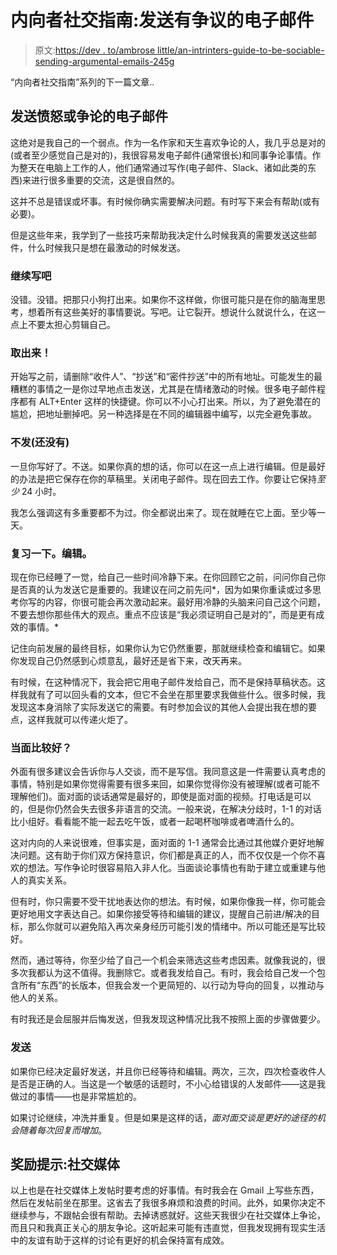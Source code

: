 # 内向者社交指南:发送有争议的电子邮件

> 原文:[https://dev . to/ambrose little/an-intrinters-guide-to-be-sociable-sending-argumental-emails-245g](https://dev.to/ambroselittle/an-introverts-guide-to-being-sociable-sending-argumentative-emails-245g)

“内向者社交指南”系列的下一篇文章..

## [](#sending-angry-or-argumentative-emails)发送愤怒或争论的电子邮件

这绝对是我自己的一个弱点。作为一名作家和天生喜欢争论的人，我几乎总是对的(或者至少感觉自己是对的)，我很容易发电子邮件(通常很长)和同事争论事情。作为整天在电脑上工作的人，他们通常通过写作(电子邮件、Slack、诸如此类的东西)来进行很多重要的交流，这是很自然的。

这并不总是错误或坏事。有时候你确实需要解决问题。有时写下来会有帮助(或有必要)。

但是这些年来，我学到了一些技巧来帮助我决定什么时候我真的需要发送这些邮件，什么时候我只是想在最激动的时候发送。

### [](#go-ahead-and-write)继续写吧

没错。没错。把那只小狗打出来。如果你不这样做，你很可能只是在你的脑海里思考，想着所有这些美好的事情要说。写吧。让它裂开。想说什么就说什么，在这一点上不要太担心剪辑自己。

### [](#remove-the-to)取出来！

开始写之前，请删除“收件人”、“抄送”和“密件抄送”中的所有地址。可能发生的最糟糕的事情之一是你过早地点击发送，尤其是在情绪激动的时候。很多电子邮件程序都有 ALT+Enter 这样的快捷键。你可以不小心打出来。所以，为了避免潜在的尴尬，把地址删掉吧。另一种选择是在不同的编辑器中编写，以完全避免事故。

### [](#dont-send-not-yet)不发(还没有)

一旦你写好了。不送。如果你真的想的话，你可以在这一点上进行编辑。但是最好的办法是把它保存在你的草稿里。关闭电子邮件。现在回去工作。你要让它保持*至少* 24 小时。

我怎么强调这有多重要都不为过。你全都说出来了。现在就睡在它上面。至少等一天。

### [](#review-it-edit)复习一下。编辑。

现在你已经睡了一觉，给自己一些时间冷静下来。在你回顾它之前，问问你自己你是否真的认为发送它是重要的。我建议在问之前先问*，因为如果你重读或过多思考你写的内容，你很可能会再次激动起来。最好用冷静的头脑来问自己这个问题，不要去想你那些伟大的观点。重点不应该是“我必须证明自己是对的”，而是更有成效的事情。*

记住向前发展的最终目标，如果你认为它仍然重要，那就继续检查和编辑它。如果你发现自己仍然感到心烦意乱，最好还是省下来，改天再来。

有时候，在这种情况下，我会把它用电子邮件发给自己，而不是保持草稿状态。这样我就有了可以回头看的文本，但它不会坐在那里要求我做些什么。很多时候，我发现这本身消除了实际发送它的需要。有时参加会议的其他人会提出我在想的要点，这样我就可以传递火炬了。

### [](#better-in-person)当面比较好？

外面有很多建议会告诉你与人交谈，而不是写信。我同意这是一件需要认真考虑的事情，特别是如果你觉得需要有很多来回，如果你觉得你没有被理解(或者可能不理解他们)。面对面的谈话通常是最好的，即使是面对面的视频。打电话是可以的，但是你仍然会失去很多非语言的交流。一般来说，在解决分歧时，1-1 的对话比小组好。看看能不能一起去吃午饭，或者一起喝杯咖啡或者啤酒什么的。

这对内向的人来说很难，但事实是，面对面的 1-1 通常会比通过其他媒介更好地解决问题。这有助于你们双方保持意识，你们都是真正的人，而不仅仅是一个你不喜欢的想法。写作争论时很容易陷入非人化。当面谈论事情也有助于建立或重建与他人的真实关系。

但有时，你只需要不受干扰地表达你的想法。有时候，如果你像我一样，你可能会更好地用文字表达自己。如果你接受等待和编辑的建议，提醒自己前进/解决的目标，那么你就可以避免陷入再次亲身经历可能引发的情绪中。所以可能还是写比较好。

然而，通过等待，你至少给了自己一个机会来筛选这些考虑因素。就像我说的，很多次我都认为这不值得。我删除它。或者我发给自己。有时，我会给自己发一个包含所有“东西”的长版本，但我会发一个更简短的、以行动为导向的回复，以推动与他人的关系。

有时我还是会屈服并后悔发送，但我发现这种情况比我不按照上面的步骤做要少。

### [](#send-it)发送

如果你已经决定最好发送，并且你已经等待和编辑。两次，三次，四次检查收件人是否是正确的人。当这是一个敏感的话题时，不小心给错误的人发邮件——这是我做过的事情——也是非常尴尬的。

如果讨论继续，冲洗并重复。但是如果是这样的话，*面对面交谈是更好的途径的机会随着每次回复而增加*。

## [](#bonus-tip-social-media)奖励提示:社交媒体

以上也是在社交媒体上发帖时要考虑的好事情。有时我会在 Gmail 上写些东西，然后在发帖前坐在那里。这省去了我很多麻烦和浪费的时间。此外，如果你决定不继续参与，不跟帖会很有帮助。去掉诱惑就好。这些天我很少在社交媒体上争论，而且只和我真正关心的朋友争论。这听起来可能有违直觉，但我发现拥有现实生活中的友谊有助于这样的讨论有更好的机会保持富有成效。